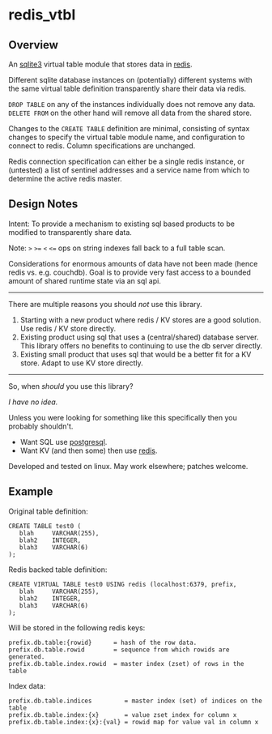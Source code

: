 redis_vtbl
==========

Overview
--------
An [sqlite3](http://www.sqlite.org/) virtual table module that stores data in [redis](http://redis.io/).

Different sqlite database instances on (potentially) different systems with the same virtual table definition transparently share their data via redis.

`DROP TABLE` on any of the instances individually does not remove any data. `DELETE FROM` on the other hand will remove all data from the shared store.

Changes to the `CREATE TABLE` definition are minimal, consisting of syntax changes to specify the virtual table module name, and configuration to connect to redis. Column specifications are unchanged.

Redis connection specification can either be a single redis instance, or (untested) a list of sentinel addresses and a service name from which to determine the active redis master.


Design Notes
------------
Intent: To provide a mechanism to existing sql based products to be modified to transparently share data.

Note: `>` `>=` `<` `<=` ops on string indexes fall back to a full table scan.

Considerations for enormous amounts of data have not been made (hence redis vs. e.g. couchdb). Goal is to provide very fast access to a bounded amount of shared runtime state via an sql api.

 * * *

There are multiple reasons you should _not_ use this library.

1. Starting with a new product where redis / KV stores are a good solution. Use redis / KV store directly.
2. Existing product using sql that uses a (central/shared) database server. This library offers no benefits to continuing to use the db server directly.
3. Existing small product that uses sql that would be a better fit for a KV store. Adapt to use KV store directly.

 * * *

So, when _should_ you use this library?

*I have no idea.*

Unless you were looking for something like this specifically then you probably shouldn't.

 * Want SQL use [postgresql](http://www.postgresql.org/).
 * Want KV (and then some) then use [redis](http://redis.io/).


Developed and tested on linux. May work elsewhere; patches welcome.

Example
-------

Original table definition:

    CREATE TABLE test0 (
       blah     VARCHAR(255),
       blah2    INTEGER,
       blah3    VARCHAR(6)
    );

Redis backed table definition:

    CREATE VIRTUAL TABLE test0 USING redis (localhost:6379, prefix,
       blah     VARCHAR(255),
       blah2    INTEGER,
       blah3    VARCHAR(6)
    );

Will be stored in the following redis keys:

    prefix.db.table:{rowid}      = hash of the row data.
    prefix.db.table.rowid        = sequence from which rowids are generated.
    prefix.db.table.index.rowid  = master index (zset) of rows in the table
    
Index data:

    prefix.db.table.indices         = master index (set) of indices on the table
    prefix.db.table.index:{x}       = value zset index for column x
    prefix.db.table.index:{x}:{val} = rowid map for value val in column x 

